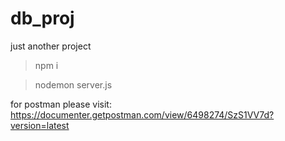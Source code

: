 # db_proj
just another project

> npm i

> nodemon server.js

for postman please visit:
  https://documenter.getpostman.com/view/6498274/SzS1VV7d?version=latest
